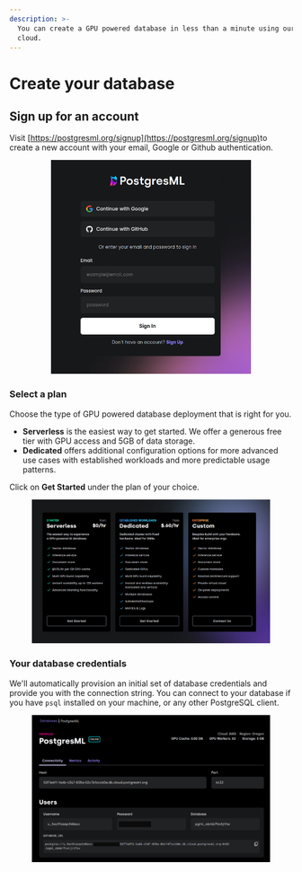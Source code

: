 ```yaml
---
description: >-
  You can create a GPU powered database in less than a minute using our hosted
  cloud.
---
```


# Create your database

## Sign up for an account

Visit [https://postgresml.org/signup](https://postgresml.org/signup)​ to create a new account with your email, Google or Github authentication.

<div align="center" data-full-width="false">

<figure><img src="../../.gitbook/assets/image (6).png" alt="Sign up" width="356"><figcaption></figcaption></figure>

</div>

### Select a plan <a href="#create-a-new-account" id="create-a-new-account"></a>

Choose the type of GPU powered database deployment that is right for you.

* **Serverless** is the easiest way to get started. We offer a generous free tier with GPU access and 5GB of data storage.
* **Dedicated** offers additional configuration options for more advanced use cases with established workloads and more predictable usage patterns.

Click on **Get Started** under the plan of your choice.

<figure><img src="../../.gitbook/assets/image (7).png" alt=""><figcaption></figcaption></figure>

### Your database credentials  <a href="#create-a-new-account" id="create-a-new-account"></a>

We'll automatically provision an initial set of database credentials and provide you with the connection string. You can connect to your database if you have `psql` installed on your machine, or any other PostgreSQL client.

<figure><img src="../../.gitbook/assets/Screenshot from 2023-11-27 23-21-36.png" alt=""><figcaption></figcaption></figure>
